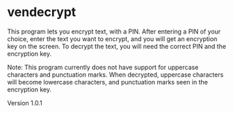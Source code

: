 # vendecrypt
This program lets you encrypt text, with a PIN. After entering a PIN of your choice, enter the text you want to encrypt, and you will get an encryption key on the screen. 
To decrypt the text, you will need the correct PIN and the encryption key. 

Note: This program currently does not have support for uppercase characters and punctuation marks. When decrypted, uppercase characters will become lowercase characters, and punctuation marks seen in the encryption key. 


Version 1.0.1
